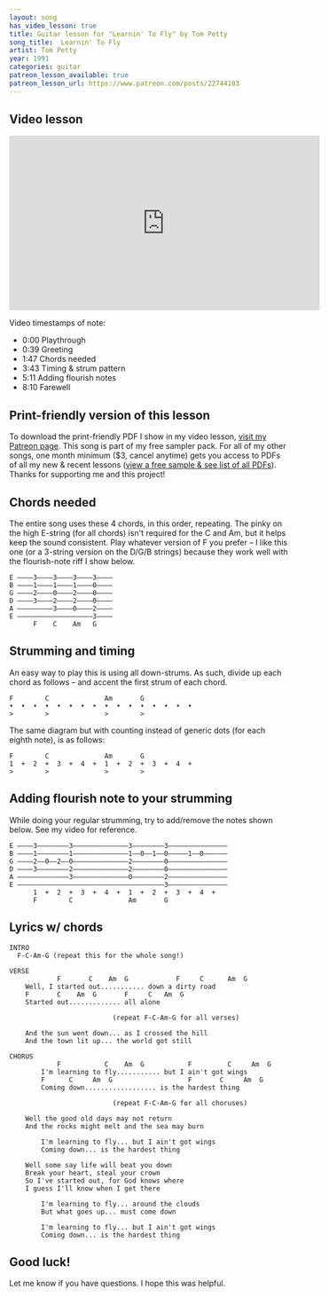 ```yaml
---
layout: song
has_video_lesson: true
title: Guitar lesson for "Learnin' To Fly" by Tom Petty
song_title:  Learnin' To Fly
artist: Tom Petty
year: 1991
categories: guitar
patreon_lesson_available: true
patreon_lesson_url: https://www.patreon.com/posts/22744103
---
```


## Video lesson

<iframe width="560" height="315" src="https://www.youtube.com/embed/lanqZZq1oPg?showinfo=0" frameborder="0" allowfullscreen></iframe><br />

Video timestamps of note:

- 0:00 Playthrough
- 0:39 Greeting
- 1:47 Chords needed
- 3:43 Timing & strum pattern
- 5:11 Adding flourish notes
- 8:10 Farewell

## Print-friendly version of this lesson

To download the print-friendly PDF I show in my video lesson, [visit my Patreon page](https://www.patreon.com/posts/22744103). This song is part of my free sampler pack. For all of my other songs, one month minimum ($3, cancel anytime) gets you access to PDFs of all my new & recent lessons ([view a free sample & see list of all PDFs](http://playsongnotes.com/downloads)). Thanks for supporting me and this project!


## Chords needed

The entire song uses these 4 chords, in this order, repeating. The pinky on the high E-string (for all chords) isn't required for the C and Am, but it helps keep the sound consistent. Play whatever version of F you prefer – I like this one (or a 3-string version on the D/G/B strings) because they work well with the flourish-note riff I show below.

    E ––––3––––3––––3––––3––––
    B ––––1––––1––––1––––0––––
    G ––––2––––0––––2––––0––––
    D ––––3––––2––––2––––0––––
    A –––––––––3––––0––––2––––
    E –––––––––––––––––––3––––
          F    C    Am   G    

## Strumming and timing

An easy way to play this is using all down-strums. As such, divide up each chord as follows – and accent the first strum of each chord.

    F        C              Am       G
    •  •  •  •  •  •  •  •  •  •  •  •  •  •  •  •  
    >        >              >        >

The same diagram but with counting instead of generic dots (for each eighth note), is as follows:

    F        C              Am       G
    1  +  2  +  3  +  4  +  1  +  2  +  3  +  4  +  
    >        >              >        >

## Adding flourish note to your strumming

While doing your regular strumming, try to add/remove the notes shown below. See my video for reference.

    E ––––3––––––––3––––––––––––––3––––––––3–––––––––––––––
    B ––––1––––––––1––––––––––––––1––0––1––0–––––1––0––––––
    G ––––2––0––2––0––––––––––––––2––––––––0–––––––––––––––
    D ––––3––––––––2––––––––––––––2––––––––0–––––––––––––––
    A –––––––––––––3––––––––––––––0––––––––2–––––––––––––––
    E –––––––––––––––––––––––––––––––––––––3–––––––––––––––
          1  +  2  +  3  +  4  +  1  +  2  +  3  +  4  +  
          F        C              Am       G

## Lyrics w/ chords

    INTRO
      F-C-Am-G (repeat this for the whole song!)

    VERSE
                F       C    Am  G            F     C      Am  G
        Well, I started out........... down a dirty road
        F       C    Am  G       F     C   Am  G
        Started out............. all alone

                              (repeat F-C-Am-G for all verses)

        And the sun went down... as I crossed the hill
        And the town lit up... the world got still

    CHORUS
                F           C    Am  G           F         C     Am  G
            I'm learning to fly........... but I ain't got wings
            F      C     Am  G                   F       C     Am  G
            Coming down.................. is the hardest thing

                              (repeat F-C-Am-G for all choruses)

        Well the good old days may not return
        And the rocks might melt and the sea may burn

            I'm learning to fly... but I ain't got wings
            Coming down... is the hardest thing

        Well some say life will beat you down
        Break your heart, steal your crown
        So I've started out, for God knows where
        I guess I'll know when I get there

            I'm learning to fly... around the clouds
            But what goes up... must come down

            I'm learning to fly... but I ain't got wings
            Coming down... is the hardest thing

## Good luck!

Let me know if you have questions. I hope this was helpful.
